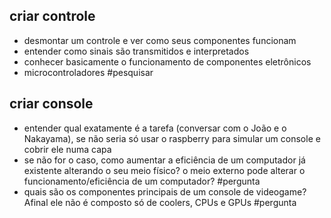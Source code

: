 
## criar controle
- desmontar um controle e ver como seus componentes funcionam
- entender como sinais são transmitidos e interpretados
- conhecer basicamente o funcionamento de componentes eletrônicos
- microcontroladores #pesquisar 
## criar console
- entender qual exatamente é a tarefa (conversar com o João e o Nakayama), se não seria só usar o raspberry para simular um console e cobrir ele numa capa
- se não for o caso, como aumentar a eficiência de um computador já existente alterando o seu meio físico? 
	o meio externo pode alterar o funcionamento/eficiência de um computador? #pergunta 
- quais são os componentes principais de um console de videogame? Afinal ele não é composto só de coolers, CPUs e GPUs #pergunta 
